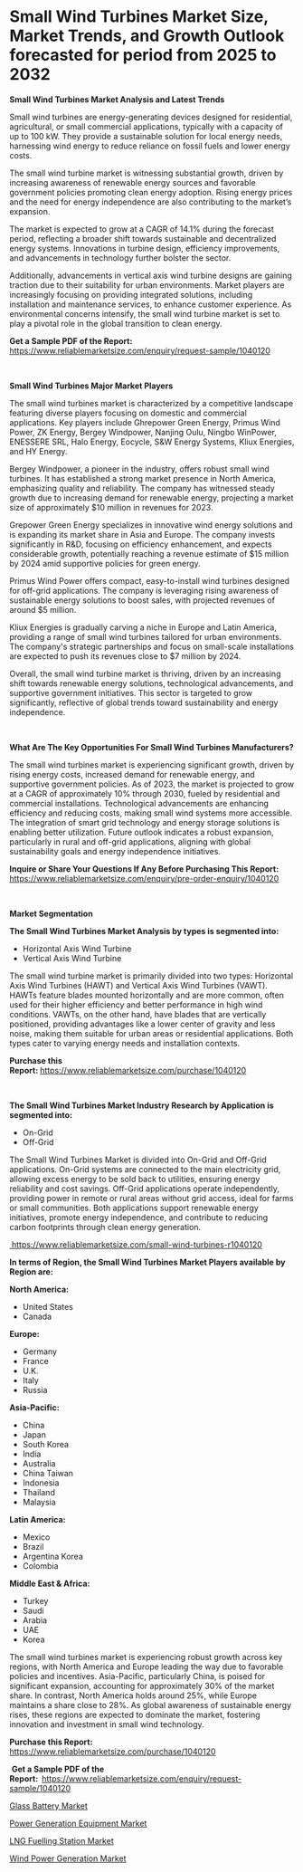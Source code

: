 <p><h1>Small Wind Turbines Market Size, Market Trends, and Growth Outlook forecasted for period from 2025 to 2032</h1></p><p><strong>Small Wind Turbines Market Analysis and Latest Trends</strong></p>
<p><p>Small wind turbines are energy-generating devices designed for residential, agricultural, or small commercial applications, typically with a capacity of up to 100 kW. They provide a sustainable solution for local energy needs, harnessing wind energy to reduce reliance on fossil fuels and lower energy costs. </p><p>The small wind turbine market is witnessing substantial growth, driven by increasing awareness of renewable energy sources and favorable government policies promoting clean energy adoption. Rising energy prices and the need for energy independence are also contributing to the market’s expansion.</p><p>The market is expected to grow at a CAGR of 14.1% during the forecast period, reflecting a broader shift towards sustainable and decentralized energy systems. Innovations in turbine design, efficiency improvements, and advancements in technology further bolster the sector. </p><p>Additionally, advancements in vertical axis wind turbine designs are gaining traction due to their suitability for urban environments. Market players are increasingly focusing on providing integrated solutions, including installation and maintenance services, to enhance customer experience. As environmental concerns intensify, the small wind turbine market is set to play a pivotal role in the global transition to clean energy.</p></p>
<p><strong>Get a Sample PDF of the Report:&nbsp;</strong> <a href="https://www.reliablemarketsize.com/enquiry/request-sample/1040120?utm_campaign=2005&utm_medium=2&utm_source=Github&utm_content=ia&utm_term=07042025&utm_id=small-wind-turbines">https://www.reliablemarketsize.com/enquiry/request-sample/1040120</a></p>
<p>&nbsp;</p>
<p><strong>Small Wind Turbines Major Market Players</strong></p>
<p><p>The small wind turbines market is characterized by a competitive landscape featuring diverse players focusing on domestic and commercial applications. Key players include Ghrepower Green Energy, Primus Wind Power, ZK Energy, Bergey Windpower, Nanjing Oulu, Ningbo WinPower, ENESSERE SRL, Halo Energy, Eocycle, S&W Energy Systems, Kliux Energies, and HY Energy.</p><p>Bergey Windpower, a pioneer in the industry, offers robust small wind turbines. It has established a strong market presence in North America, emphasizing quality and reliability. The company has witnessed steady growth due to increasing demand for renewable energy, projecting a market size of approximately $10 million in revenues for 2023.</p><p>Grepower Green Energy specializes in innovative wind energy solutions and is expanding its market share in Asia and Europe. The company invests significantly in R&D, focusing on efficiency enhancement, and expects considerable growth, potentially reaching a revenue estimate of $15 million by 2024 amid supportive policies for green energy.</p><p>Primus Wind Power offers compact, easy-to-install wind turbines designed for off-grid applications. The company is leveraging rising awareness of sustainable energy solutions to boost sales, with projected revenues of around $5 million.</p><p>Kliux Energies is gradually carving a niche in Europe and Latin America, providing a range of small wind turbines tailored for urban environments. The company's strategic partnerships and focus on small-scale installations are expected to push its revenues close to $7 million by 2024.</p><p>Overall, the small wind turbine market is thriving, driven by an increasing shift towards renewable energy solutions, technological advancements, and supportive government initiatives. This sector is targeted to grow significantly, reflective of global trends toward sustainability and energy independence.</p></p>
<p>&nbsp;</p>
<p><strong>What Are The Key Opportunities For Small Wind Turbines Manufacturers?</strong></p>
<p><p>The small wind turbines market is experiencing significant growth, driven by rising energy costs, increased demand for renewable energy, and supportive government policies. As of 2023, the market is projected to grow at a CAGR of approximately 10% through 2030, fueled by residential and commercial installations. Technological advancements are enhancing efficiency and reducing costs, making small wind systems more accessible. The integration of smart grid technology and energy storage solutions is enabling better utilization. Future outlook indicates a robust expansion, particularly in rural and off-grid applications, aligning with global sustainability goals and energy independence initiatives.</p></p>
<p><strong>Inquire or Share Your Questions If Any Before Purchasing This Report:</strong> <a href="https://www.reliablemarketsize.com/enquiry/pre-order-enquiry/1040120?utm_campaign=2005&utm_medium=2&utm_source=Github&utm_content=ia&utm_term=07042025&utm_id=small-wind-turbines">https://www.reliablemarketsize.com/enquiry/pre-order-enquiry/1040120</a></p>
<p>&nbsp;</p>
<p><strong>Market Segmentation</strong></p>
<p><strong>The Small Wind Turbines Market Analysis by types is segmented into:</strong></p>
<p><ul><li>Horizontal Axis Wind Turbine</li><li>Vertical Axis Wind Turbine</li></ul></p>
<p><p>The small wind turbine market is primarily divided into two types: Horizontal Axis Wind Turbines (HAWT) and Vertical Axis Wind Turbines (VAWT). HAWTs feature blades mounted horizontally and are more common, often used for their higher efficiency and better performance in high wind conditions. VAWTs, on the other hand, have blades that are vertically positioned, providing advantages like a lower center of gravity and less noise, making them suitable for urban areas or residential applications. Both types cater to varying energy needs and installation contexts.</p></p>
<p><strong>Purchase this Report:&nbsp;</strong><a href="https://www.reliablemarketsize.com/purchase/1040120?utm_campaign=2005&utm_medium=2&utm_source=Github&utm_content=ia&utm_term=07042025&utm_id=small-wind-turbines">https://www.reliablemarketsize.com/purchase/1040120</a></p>
<p>&nbsp;</p>
<p><strong>The Small Wind Turbines Market Industry Research by Application is segmented into:</strong></p>
<p><ul><li>On-Grid</li><li>Off-Grid</li></ul></p>
<p><p>The Small Wind Turbines Market is divided into On-Grid and Off-Grid applications. On-Grid systems are connected to the main electricity grid, allowing excess energy to be sold back to utilities, ensuring energy reliability and cost savings. Off-Grid applications operate independently, providing power in remote or rural areas without grid access, ideal for farms or small communities. Both applications support renewable energy initiatives, promote energy independence, and contribute to reducing carbon footprints through clean energy generation.</p></p>
<p><a href="https://www.reliablemarketsize.com/small-wind-turbines-r1040120?utm_campaign=2005&utm_medium=2&utm_source=Github&utm_content=ia&utm_term=07042025&utm_id=small-wind-turbines">&nbsp;https://www.reliablemarketsize.com/small-wind-turbines-r1040120</a></p>
<p><strong>In terms of Region, the Small Wind Turbines Market Players available by Region are:</strong></p>
<p>
    <p> <strong> North America: </strong>
        <ul>
            <li>United States</li>
            <li>Canada</li>
        </ul>
        </p> 
    <p> <strong> Europe: </strong>
        <ul>
            <li>Germany</li>
            <li>France</li>
            <li>U.K.</li>
            <li>Italy</li>
            <li>Russia</li>
        </ul>
        </p> 
    <p> <strong> Asia-Pacific: </strong>
        <ul>
            <li>China</li>
            <li>Japan</li>
            <li>South Korea</li>
            <li>India</li>
            <li>Australia</li>
            <li>China Taiwan</li>
            <li>Indonesia</li>
            <li>Thailand</li>
            <li>Malaysia</li>
        </ul>
        </p> 
    <p> <strong> Latin America: </strong>
        <ul>
            <li>Mexico</li>
            <li>Brazil</li>
            <li>Argentina Korea</li>
            <li>Colombia</li>
        </ul>
        </p> 
    <p> <strong> Middle East & Africa: </strong>
        <ul>
            <li>Turkey</li>
            <li>Saudi</li>
            <li>Arabia</li>
            <li>UAE</li>
            <li>Korea</li>
        </ul>
    </p>
    </p>
<p><p>The small wind turbines market is experiencing robust growth across key regions, with North America and Europe leading the way due to favorable policies and incentives. Asia-Pacific, particularly China, is poised for significant expansion, accounting for approximately 30% of the market share. In contrast, North America holds around 25%, while Europe maintains a share close to 28%. As global awareness of sustainable energy rises, these regions are expected to dominate the market, fostering innovation and investment in small wind technology.</p></p>
<p><strong>Purchase this Report: </strong><a href="https://www.reliablemarketsize.com/purchase/1040120?utm_campaign=2005&utm_medium=2&utm_source=Github&utm_content=ia&utm_term=07042025&utm_id=small-wind-turbines">https://www.reliablemarketsize.com/purchase/1040120</a></p>
<p>&nbsp;<strong>Get a Sample PDF of the Report:&nbsp;&nbsp;</strong><a href="https://www.reliablemarketsize.com/enquiry/request-sample/1040120?utm_campaign=2005&utm_medium=2&utm_source=Github&utm_content=ia&utm_term=07042025&utm_id=small-wind-turbines">https://www.reliablemarketsize.com/enquiry/request-sample/1040120</a></p>
<p><strong></strong></p>
<p><p><a href="https://github.com/gogashopkewy/Market-Research-Report-List-1/blob/main/glass-battery-market.md?utm_campaign=2005&utm_medium=2&utm_source=Github&utm_content=ia&utm_term=07042025&utm_id=small-wind-turbines">Glass Battery Market</a></p><p><a href="https://github.com/lylyparadise/Market-Research-Report-List-6/blob/main/power-generation-equipment-market.md?utm_campaign=2005&utm_medium=2&utm_source=Github&utm_content=ia&utm_term=07042025&utm_id=small-wind-turbines">Power Generation Equipment Market</a></p><p><a href="https://github.com/myrieronays5/Market-Research-Report-List-1/blob/main/lng-fuelling-station-market.md?utm_campaign=2005&utm_medium=2&utm_source=Github&utm_content=ia&utm_term=07042025&utm_id=small-wind-turbines">LNG Fuelling Station Market</a></p><p><a href="https://github.com/kohushamudo3/Market-Research-Report-List-1/blob/main/wind-power-generation-market.md?utm_campaign=2005&utm_medium=2&utm_source=Github&utm_content=ia&utm_term=07042025&utm_id=small-wind-turbines">Wind Power Generation Market</a></p></p>